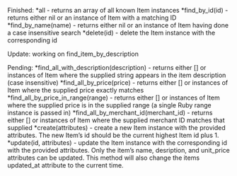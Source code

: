 Finished:
*all - returns an array of all known Item instances
*find_by_id(id) - returns either nil or an instance of Item with a matching ID
*find_by_name(name) - returns either nil or an instance of Item having done a case insensitive search
*delete(id) - delete the Item instance with the corresponding id

Update:
working on find_item_by_description

Pending:
 *find_all_with_description(description) - returns either [] or instances of Item where the supplied string appears in the item description (case insensitive)
 *find_all_by_price(price) - returns either [] or instances of Item where the supplied price exactly matches
 *find_all_by_price_in_range(range) - returns either [] or instances of Item where the supplied price is in the supplied range (a single Ruby range instance is passed in)
 *find_all_by_merchant_id(merchant_id) - returns either [] or instances of Item where the supplied merchant ID matches that supplied
 *create(attributes) - create a new Item instance with the provided attributes. The new Item’s id should be the current highest Item id plus 1.
 *update(id, attributes) - update the Item instance with the corresponding id with the provided attributes. Only the item’s name, desription, and unit_price attributes can be updated. This method will also change the items updated_at attribute to the current time.
